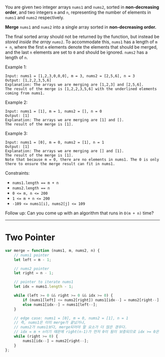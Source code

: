 You are given two integer arrays `nums1` and `nums2`, sorted in **non-decreasing order**, and two integers `m` and `n`, representing the number of elements in `nums1` and `nums2` respectively.

**Merge** `nums1` and `nums2` into a single array sorted in **non-decreasing order.**

The final sorted array should not be returned by the function, but instead be _stored inside the array `nums1`_. To accommodate this, `nums1` has a length of `m + n`, where the first `m` elements denote the elements that should be merged, and the last `n` elements are set to `0` and should be ignored. `nums2` has a length of `n`.

Example 1:

```
Input: nums1 = [1,2,3,0,0,0], m = 3, nums2 = [2,5,6], n = 3
Output: [1,2,2,3,5,6]
Explanation: The arrays we are merging are [1,2,3] and [2,5,6].
The result of the merge is [1,2,2,3,5,6] with the underlined elements coming from nums1.
```

Example 2:

```
Input: nums1 = [1], m = 1, nums2 = [], n = 0
Output: [1]
Explanation: The arrays we are merging are [1] and [].
The result of the merge is [1].
```

Example 3:

```
Input: nums1 = [0], m = 0, nums2 = [1], n = 1
Output: [1]
Explanation: The arrays we are merging are [] and [1].
The result of the merge is [1].
Note that because m = 0, there are no elements in nums1. The 0 is only there to ensure the merge result can fit in nums1.
```

Constraints:

-   `nums1.length == m + n`
-   `nums2.length == n`
-   `0 <= m, n <= 200`
-   `1 <= m + n <= 200`
-   `-109 <= nums1[i], nums2[j] <= 109`

Follow up: Can you come up with an algorithm that runs in `O(m + n)` time?

---

# Two Pointer

```js
var merge = function (nums1, m, nums2, n) {
    // nums1 pointer
    let left = m - 1;

    // nums2 pointer
    let right = n - 1;

    // pointer to iterate nums1
    let idx = nums1.length - 1;

    while (left >= 0 && right >= 0 && idx >= 0) {
        if (nums1[left] <= nums2[right]) nums1[idx--] = nums2[right--];
        else nums1[idx--] = nums1[left--];
    }

    // edge case: nums1 = [0], m = 0, nums2 = [1], n = 1
    // 즉, nums1은 이미 merge가 끝났거나,
    // nums2가 nums1보다, merge되어야 할 요소가 더 많은 경우다.
    // idx = m + n이기 때문에 right(n-1)가 먼저 0이 됨이 보증되므로 idx >= 0은 넣지 않는다.
    while (right >= 0) {
        nums1[idx--] = nums2[right--];
    }
};
```
